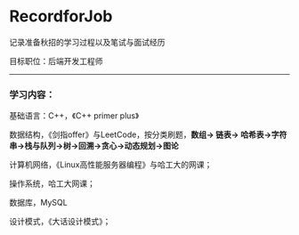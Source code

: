 # RecordforJob

记录准备秋招的学习过程以及笔试与面试经历

目标职位：后端开发工程师

---

### 学习内容：

基础语言：C++，《C++ primer plus》

数据结构，《剑指offer》与LeetCode，按分类刷题，**数组-> 链表-> 哈希表->字符串->栈与队列->树->回溯->贪心->动态规划->图论**

计算机网络，《Linux高性能服务器编程》与哈工大的网课；

操作系统，哈工大网课；

数据库，MySQL

设计模式，《大话设计模式》；





